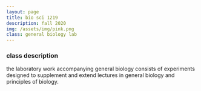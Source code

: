 ```yaml
---
layout: page
title: bio sci 1219
description: fall 2020
img: /assets/img/pink.png
class: general biology lab
---
```

### class description
the laboratory work accompanying general biology consists of experiments designed to supplement and extend lectures in general biology and principles of biology.
